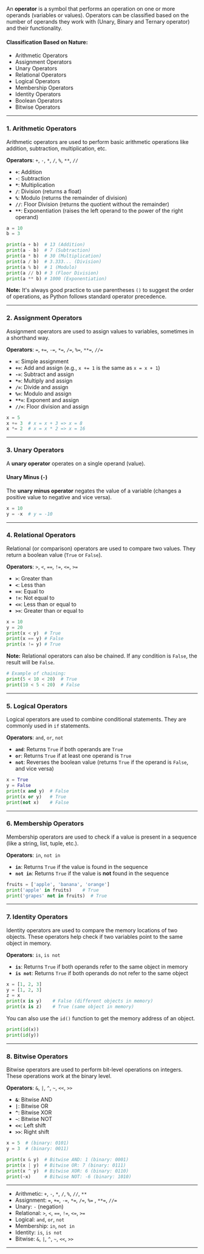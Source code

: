 

An **operator** is a symbol that performs an operation on one or more operands (variables or values). Operators can be classified based on the number of operands they work with (Unary, Binary and Ternary operator) and their functionality.

#### Classification Based on Nature:
- Arithmetic Operators
- Assignment Operators
- Unary Operators
- Relational Operators
- Logical Operators
- Membership Operators
- Identity Operators
- Boolean Operators
- Bitwise Operators

---

### 1. Arithmetic Operators

Arithmetic operators are used to perform basic arithmetic operations like addition, subtraction, multiplication, etc.

**Operators**: `+`, `-`, `*`, `/`, `%`, `**`, `//`

- **`+`**: Addition
- **`-`**: Subtraction
- **`*`**: Multiplication
- **`/`**: Division (returns a float)
- **`%`**: Modulo (returns the remainder of division)
- **`//`**: Floor Division (returns the quotient without the remainder)
- **`**`**: Exponentiation (raises the left operand to the power of the right operand)

```python
a = 10
b = 3

print(a + b)  # 13 (Addition)
print(a - b)  # 7 (Subtraction)
print(a * b)  # 30 (Multiplication)
print(a / b)  # 3.333... (Division)
print(a % b)  # 1 (Modulo)
print(a // b) # 3 (Floor Division)
print(a ** b) # 1000 (Exponentiation)
```

**Note:** It's always good practice to use parentheses `()` to suggest the order of operations, as Python follows standard operator precedence.

---

### 2. Assignment Operators

Assignment operators are used to assign values to variables, sometimes in a shorthand way.

**Operators**: `=`, `+=`, `-=`, `*=`, `/=`, `%=`, `**=`, `//=`

- **`=`**: Simple assignment
- **`+=`**: Add and assign (e.g., `x += 1` is the same as `x = x + 1`)
- **`-=`**: Subtract and assign
- **`*=`**: Multiply and assign
- **`/=`**: Divide and assign
- **`%=`**: Modulo and assign
- **`**=`**: Exponent and assign
- **`//=`**: Floor division and assign

```python
x = 5
x += 3  # x = x + 3 => x = 8
x *= 2  # x = x * 2 => x = 16
```

---

### 3. Unary Operators

A **unary operator** operates on a single operand (value).

#### Unary Minus (`-`)

The **unary minus operator** negates the value of a variable (changes a positive value to negative and vice versa).

```python
x = 10
y = -x  # y = -10
```

---

### 4. Relational Operators

Relational (or comparison) operators are used to compare two values. They return a boolean value (`True` or `False`).

**Operators**: `>`, `<`, `==`, `!=`, `<=`, `>=`

- **`>`**: Greater than
- **`<`**: Less than
- **`==`**: Equal to
- **`!=`**: Not equal to
- **`<=`**: Less than or equal to
- **`>=`**: Greater than or equal to

```python
x = 10
y = 20
print(x < y)  # True
print(x == y) # False
print(x != y) # True
```

**Note:** Relational operators can also be chained. If any condition is `False`, the result will be `False`.

```python
# Example of chaining:
print(5 < 10 < 20)  # True
print(10 < 5 < 20)  # False
```

---

### 5. Logical Operators

Logical operators are used to combine conditional statements. They are commonly used in `if` statements.

**Operators**: `and`, `or`, `not`

- **`and`**: Returns `True` if both operands are `True`
- **`or`**: Returns `True` if at least one operand is `True`
- **`not`**: Reverses the boolean value (returns `True` if the operand is `False`, and vice versa)

```python
x = True
y = False
print(x and y)  # False
print(x or y)   # True
print(not x)    # False
```

---

### 6. Membership Operators

Membership operators are used to check if a value is present in a sequence (like a string, list, tuple, etc.).

**Operators**: `in`, `not in`

- **`in`**: Returns `True` if the value is found in the sequence
- **`not in`**: Returns `True` if the value is **not** found in the sequence

```python
fruits = ['apple', 'banana', 'orange']
print('apple' in fruits)    # True
print('grapes' not in fruits)  # True
```

---

### 7. Identity Operators

Identity operators are used to compare the memory locations of two objects. These operators help check if two variables point to the same object in memory.

**Operators**: `is`, `is not`

- **`is`**: Returns `True` if both operands refer to the same object in memory
- **`is not`**: Returns `True` if both operands do not refer to the same object

```python
x = [1, 2, 3]
y = [1, 2, 3]
z = x
print(x is y)    # False (different objects in memory)
print(x is z)    # True (same object in memory)
```

You can also use the `id()` function to get the memory address of an object.

```python
print(id(x))
print(id(y))
```

---

### 8. Bitwise Operators

Bitwise operators are used to perform bit-level operations on integers. These operations work at the binary level.

**Operators**: `&`, `|`, `^`, `~`, `<<`, `>>`

- **`&`**: Bitwise AND
- **`|`**: Bitwise OR
- **`^`**: Bitwise XOR
- **`~`**: Bitwise NOT
- **`<<`**: Left shift
- **`>>`**: Right shift

```python
x = 5  # (binary: 0101)
y = 3  # (binary: 0011)

print(x & y)  # Bitwise AND: 1 (binary: 0001)
print(x | y)  # Bitwise OR: 7 (binary: 0111)
print(x ^ y)  # Bitwise XOR: 6 (binary: 0110)
print(~x)     # Bitwise NOT: -6 (binary: 1010)
```

---

- Arithmetic: `+`, `-`, `*`, `/`, `%`, `//`, `**`
- Assignment: `=`, `+=`, `-=`, `*=`, `/=`, `%=` , `**=`, `//=`
- Unary: `-` (negation)
- Relational: `>`, `<`, `==`, `!=`, `<=`, `>=`
- Logical: `and`, `or`, `not`
- Membership: `in`, `not in`
- Identity: `is`, `is not`
- Bitwise: `&`, `|`, `^`, `~`, `<<`, `>>`

---


